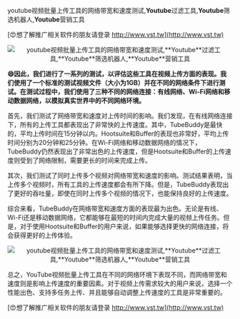 youtube视频批量上传工具的网络带宽和速度测试,**Youtube**过滤工具,**Youtube**筛选机器人,**Youtube**营销工具

[😍想了解推广相关软件的朋友请登录 http://www.vst.tw](http://www.vst.tw)

 <center><img src="https://vst.tw/MP4/tuiguang/png/8.png" alt="youtube视频批量上传工具的网络带宽和速度测试,**Youtube**过滤工具,**Youtube**筛选机器人,**Youtube**营销工具"></center>

**😄因此，我们进行了一系列的测试，以评估这些工具在视频上传方面的表现。我们使用了一个标准的测试视频文件（大小为1GB）并在不同的网络条件下进行测试。在测试过程中，我们使用了三种不同的网络连接：有线网络、Wi-Fi网络和移动数据网络，以模拟真实世界中的不同网络环境。**

首先，我们测试了网络带宽和速度对上传时间的影响。我们发现，在有线网络连接下，所有的上传工具都表现出了非常快的上传速度。其中，TubeBuddy是最快的，平均上传时间在15分钟以内。Hootsuite和Buffer的表现也非常好，平均上传时间分别为20分钟和25分钟。在Wi-Fi网络和移动数据网络的情况下，TubeBuddy仍然表现出了非常出色的上传速度，但是Hootsuite和Buffer的上传速度则受到了网络限制，需要更长的时间来完成上传。

其次，我们测试了同时上传多个视频对网络带宽和速度的影响。测试结果表明，当上传多个视频时，所有工具的上传速度都会有所下降。但是，TubeBuddy表现出了更好的吞吐量，即使在同时上传多个视频的情况下，也能保持良好的上传速度。

综合来看，TubeBuddy在网络带宽和速度方面的表现最为出色。无论是有线、Wi-Fi还是移动数据网络，它都能够在最短的时间内完成大量的视频上传任务。但是，对于使用Hootsuite和Buffer的用户来说，如果能够选择更快的网络连接，将会获得更好的上传体验。

 <center><img src="https://vst.tw/MP4/tuiguang/png/5.png" alt="youtube视频批量上传工具的网络带宽和速度测试,**Youtube**过滤工具,**Youtube**筛选机器人,**Youtube**营销工具"></center>

总之，YouTube视频批量上传工具在不同的网络环境下表现不同，而网络带宽和速度则是影响上传速度的重要因素。对于视频上传需求较大的用户来说，选择一个性能出色、支持多任务上传、并且能够自动调整上传速度的工具是非常重要的。

[😍想了解推广相关软件的朋友请登录 http://www.vst.tw](http://www.vst.tw)



